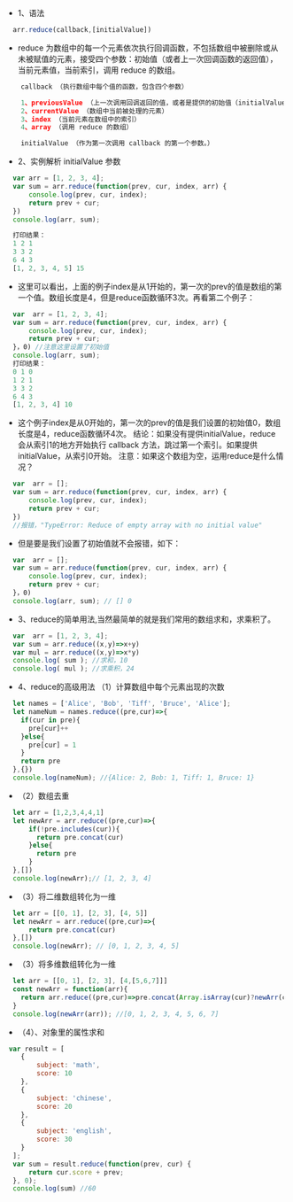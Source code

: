 * 1、语法
```javascript
  arr.reduce(callback,[initialValue])
```
* reduce 为数组中的每一个元素依次执行回调函数，不包括数组中被删除或从未被赋值的元素，接受四个参数：初始值（或者上一次回调函数的返回值），当前元素值，当前索引，调用 reduce 的数组。
```javascript
    callback （执行数组中每个值的函数，包含四个参数）

    1、previousValue （上一次调用回调返回的值，或者是提供的初始值（initialValue））
    2、currentValue （数组中当前被处理的元素）
    3、index （当前元素在数组中的索引）
    4、array （调用 reduce 的数组）

    initialValue （作为第一次调用 callback 的第一个参数。）
```
* 2、实例解析 initialValue 参数
```javascript
  var arr = [1, 2, 3, 4];
  var sum = arr.reduce(function(prev, cur, index, arr) {
      console.log(prev, cur, index);
      return prev + cur;
  })
  console.log(arr, sum);

  打印结果：
  1 2 1
  3 3 2
  6 4 3
  [1, 2, 3, 4, 5] 15
```
* 这里可以看出，上面的例子index是从1开始的，第一次的prev的值是数组的第一个值。数组长度是4，但是reduce函数循环3次。再看第二个例子：
```javascript
  var  arr = [1, 2, 3, 4];
  var sum = arr.reduce(function(prev, cur, index, arr) {
      console.log(prev, cur, index);
      return prev + cur;
  }，0) //注意这里设置了初始值
  console.log(arr, sum);
  打印结果：
  0 1 0
  1 2 1
  3 3 2
  6 4 3
  [1, 2, 3, 4] 10
```
* 这个例子index是从0开始的，第一次的prev的值是我们设置的初始值0，数组长度是4，reduce函数循环4次。
结论：如果没有提供initialValue，reduce 会从索引1的地方开始执行 callback 方法，跳过第一个索引。如果提供initialValue，从索引0开始。
注意：如果这个数组为空，运用reduce是什么情况？
```javascript
  var  arr = [];
  var sum = arr.reduce(function(prev, cur, index, arr) {
      console.log(prev, cur, index);
      return prev + cur;
  })
  //报错，"TypeError: Reduce of empty array with no initial value"
```
* 但是要是我们设置了初始值就不会报错，如下：
```javascript
  var  arr = [];
  var sum = arr.reduce(function(prev, cur, index, arr) {
      console.log(prev, cur, index);
      return prev + cur;
  }，0)
  console.log(arr, sum); // [] 0
```
* 3、reduce的简单用法,当然最简单的就是我们常用的数组求和，求乘积了。
```javascript
  var  arr = [1, 2, 3, 4];
  var sum = arr.reduce((x,y)=>x+y)
  var mul = arr.reduce((x,y)=>x*y)
  console.log( sum ); //求和，10
  console.log( mul ); //求乘积，24
```
* 4、reduce的高级用法
（1）计算数组中每个元素出现的次数
```javascript
  let names = ['Alice', 'Bob', 'Tiff', 'Bruce', 'Alice'];
  let nameNum = names.reduce((pre,cur)=>{
    if(cur in pre){
      pre[cur]++
    }else{
      pre[cur] = 1 
    }
    return pre
  },{})
  console.log(nameNum); //{Alice: 2, Bob: 1, Tiff: 1, Bruce: 1}
```
* （2）数组去重
```javascript
  let arr = [1,2,3,4,4,1]
  let newArr = arr.reduce((pre,cur)=>{
      if(!pre.includes(cur)){
        return pre.concat(cur)
      }else{
        return pre
      }
  },[])
  console.log(newArr);// [1, 2, 3, 4]
```
* （3）将二维数组转化为一维
```javascript
  let arr = [[0, 1], [2, 3], [4, 5]]
  let newArr = arr.reduce((pre,cur)=>{
      return pre.concat(cur)
  },[])
  console.log(newArr); // [0, 1, 2, 3, 4, 5]
```
* （3）将多维数组转化为一维
```javascript
  let arr = [[0, 1], [2, 3], [4,[5,6,7]]]
  const newArr = function(arr){
    return arr.reduce((pre,cur)=>pre.concat(Array.isArray(cur)?newArr(cur):cur),[])
  }
  console.log(newArr(arr)); //[0, 1, 2, 3, 4, 5, 6, 7]
```
* （4）、对象里的属性求和
```javascript
 var result = [
    {
        subject: 'math',
        score: 10
    },
    {
        subject: 'chinese',
        score: 20
    },
    {
        subject: 'english',
        score: 30
    }
  ];
  var sum = result.reduce(function(prev, cur) {
      return cur.score + prev;
  }, 0);
  console.log(sum) //60
```
